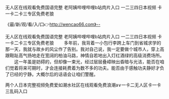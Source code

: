 无人区在线观看免费国语完整
老阿姨哔哩哔哩b站肉片入口
一二三四日本视频
卡一卡二卡三专区免费老狼


《最/新/观/看/入/口👉http://wencao66.com》--

无人区在线观看免费国语完整
老阿姨哔哩哔哩b站肉片入口
一二三四日本视频
卡一卡二卡三专区免费老狼
　　多年前，我背着一小包行李跨上车门到省城求学的那一天，我就与故乡的风尘作了告别。我对自己说，我一定要做个城市人，穿上高跟鞋趾高气扬地走在宽阔的柏油马路，神情自若地出入灯红酒绿的高级消费场所。
　　这一年虽是妨碍的，但却像一束光，经过层层叠嶂映出昏暗与光洁，能否在咱们觉着将来可期时，才会连接耗费着为数不多的功夫。能否由于感触功夫静好才负了已经的宁静。大概尔后的话语会让咱们警醒。





两个人日本完整视频免费爱如潮水社区在线观看免费浪潮a∨一卡二无人区卡一卡三乱码入口
